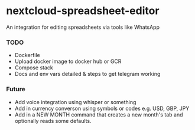 # nextcloud-spreadsheet-editor
An integration for editing spreadsheets via tools like WhatsApp

### TODO

- Dockerfile
- Upload docker image to docker hub or GCR
- Compose stack
- Docs and env vars detailed & steps to get telegram working

### Future

- Add voice integration using whisper or something
- Add in currency converson using symbols or codes e.g. USD, GBP, JPY
- Add in a NEW MONTH command that creates a new month's tab and optionally reads some defaults.
